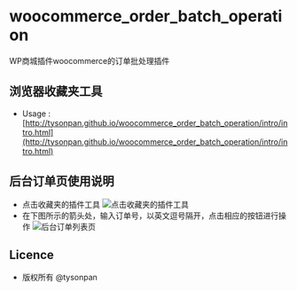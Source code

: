 woocommerce_order_batch_operation
=================================

WP商城插件woocommerce的订单批处理插件


浏览器收藏夹工具
-------
* Usage : [http://tysonpan.github.io/woocommerce_order_batch_operation/intro/intro.html](http://tysonpan.github.io/woocommerce_order_batch_operation/intro/intro.html)

后台订单页使用说明
-------
* 点击收藏夹的插件工具
  ![点击收藏夹的插件工具][1]
* 在下图所示的箭头处，输入订单号，以英文逗号隔开，点击相应的按钮进行操作
  ![后台订单列表页][2]


Licence
-------
* 版权所有 @tysonpan


[1]: http://tysonpan.github.io/woocommerce_order_batch_operation/intro/img/sample4.jpg
[2]: http://tysonpan.github.io/woocommerce_order_batch_operation/intro/img/sample5.jpg